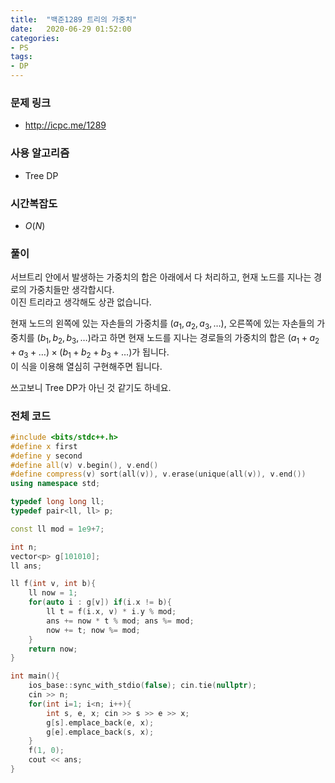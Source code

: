 ```yaml
---
title:  "백준1289 트리의 가중치"
date:   2020-06-29 01:52:00
categories:
- PS
tags:
- DP
---
```


### 문제 링크
* http://icpc.me/1289

### 사용 알고리즘
* Tree DP

### 시간복잡도
* $O(N)$

### 풀이
서브트리 안에서 발생하는 가중치의 합은 아래에서 다 처리하고, 현재 노드를 지나는 경로의 가중치들만 생각합시다.<br>
이진 트리라고 생각해도 상관 없습니다.

현재 노드의 왼쪽에 있는 자손들의 가중치를 $(a_1, a_2, a_3, \ldots)$, 오른쪽에 있는 자손들의 가중치를 $(b_1, b_2, b_3, \ldots)$라고 하면 현재 노드를 지나는 경로들의 가중치의 합은 $(a_1+a_2+a_3+\ldots) \times (b_1+b_2+b_3+\ldots)$가 됩니다.<br>
이 식을 이용해 열심히 구현해주면 됩니다.

쓰고보니 Tree DP가 아닌 것 같기도 하네요.

### 전체 코드
```cpp
#include <bits/stdc++.h>
#define x first
#define y second
#define all(v) v.begin(), v.end()
#define compress(v) sort(all(v)), v.erase(unique(all(v)), v.end())
using namespace std;

typedef long long ll;
typedef pair<ll, ll> p;

const ll mod = 1e9+7;

int n;
vector<p> g[101010];
ll ans;

ll f(int v, int b){
    ll now = 1;
    for(auto i : g[v]) if(i.x != b){
        ll t = f(i.x, v) * i.y % mod;
        ans += now * t % mod; ans %= mod;
        now += t; now %= mod;
    }
    return now;
}

int main(){
    ios_base::sync_with_stdio(false); cin.tie(nullptr);
    cin >> n;
    for(int i=1; i<n; i++){
        int s, e, x; cin >> s >> e >> x;
        g[s].emplace_back(e, x);
        g[e].emplace_back(s, x);
    }
    f(1, 0);
    cout << ans;
}
```
